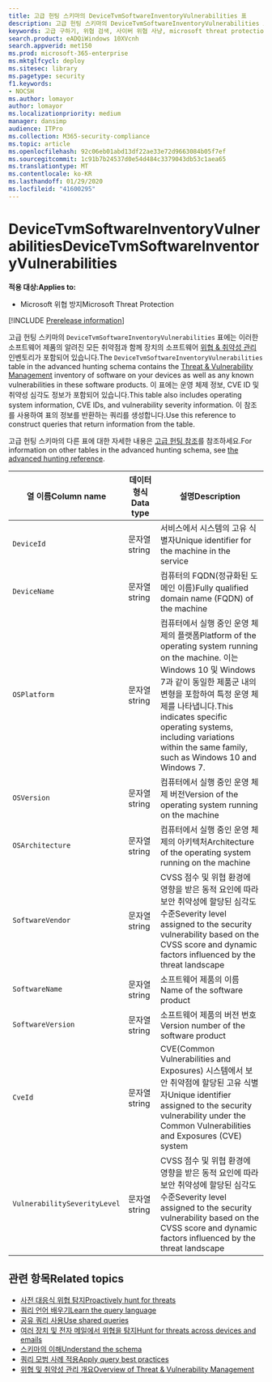 ```yaml
---
title: 고급 헌팅 스키마의 DeviceTvmSoftwareInventoryVulnerabilities 표
description: 고급 헌팅 스키마의 DeviceTvmSoftwareInventoryVulnerabilities 표에서 장치의 소프트웨어 인벤토리와 취약성에 대해 알아봅니다.
keywords: 고급 구하기, 위협 검색, 사이버 위협 사냥, microsoft threat protection, microsoft 365, mtp, m365, 검색, 쿼리, 원격 분석, 스키마 참조, kusto, table, column, threat & 취약성 관리, TVM, 장치 관리, 소프트웨어, 인벤토리, 보안 문제, CVE ID, OS DeviceTvmSoftwareInventoryVulnerabilities
search.product: eADQiWindows 10XVcnh
search.appverid: met150
ms.prod: microsoft-365-enterprise
ms.mktglfcycl: deploy
ms.sitesec: library
ms.pagetype: security
f1.keywords:
- NOCSH
ms.author: lomayor
author: lomayor
ms.localizationpriority: medium
manager: dansimp
audience: ITPro
ms.collection: M365-security-compliance
ms.topic: article
ms.openlocfilehash: 92c06eb01abd13df22ae33e72d9663084b05f7ef
ms.sourcegitcommit: 1c91b7b24537d0e54d484c3379043db53c1aea65
ms.translationtype: MT
ms.contentlocale: ko-KR
ms.lasthandoff: 01/29/2020
ms.locfileid: "41600295"
---
```

# <a name="devicetvmsoftwareinventoryvulnerabilities"></a><span data-ttu-id="2e175-104">DeviceTvmSoftwareInventoryVulnerabilities</span><span class="sxs-lookup"><span data-stu-id="2e175-104">DeviceTvmSoftwareInventoryVulnerabilities</span></span>

<span data-ttu-id="2e175-105">**적용 대상:**</span><span class="sxs-lookup"><span data-stu-id="2e175-105">**Applies to:**</span></span>
- <span data-ttu-id="2e175-106">Microsoft 위협 방지</span><span class="sxs-lookup"><span data-stu-id="2e175-106">Microsoft Threat Protection</span></span>

[!INCLUDE [Prerelease information](../includes/prerelease.md)]

<span data-ttu-id="2e175-107">고급 헌팅 스키마의 `DeviceTvmSoftwareInventoryVulnerabilities` 표에는 이러한 소프트웨어 제품의 알려진 모든 취약점과 함께 장치의 소프트웨어 [위협 & 취약성 관리](https://docs.microsoft.com/windows/security/threat-protection/microsoft-defender-atp/next-gen-threat-and-vuln-mgt) 인벤토리가 포함되어 있습니다.</span><span class="sxs-lookup"><span data-stu-id="2e175-107">The `DeviceTvmSoftwareInventoryVulnerabilities` table in the advanced hunting schema contains the [Threat & Vulnerability Management](https://docs.microsoft.com/windows/security/threat-protection/microsoft-defender-atp/next-gen-threat-and-vuln-mgt) inventory of software on your devices as well as any known vulnerabilities in these software products.</span></span> <span data-ttu-id="2e175-108">이 표에는 운영 체제 정보, CVE ID 및 취약성 심각도 정보가 포함되어 있습니다.</span><span class="sxs-lookup"><span data-stu-id="2e175-108">This table also includes operating system information, CVE IDs, and vulnerability severity information.</span></span> <span data-ttu-id="2e175-109">이 참조를 사용하여 표의 정보를 반환하는 쿼리를 생성합니다.</span><span class="sxs-lookup"><span data-stu-id="2e175-109">Use this reference to construct queries that return information from the table.</span></span>

<span data-ttu-id="2e175-110">고급 헌팅 스키마의 다른 표에 대한 자세한 내용은 [고급 헌팅 참조](advanced-hunting-schema-tables.md)를 참조하세요.</span><span class="sxs-lookup"><span data-stu-id="2e175-110">For information on other tables in the advanced hunting schema, see [the advanced hunting reference](advanced-hunting-schema-tables.md).</span></span>

| <span data-ttu-id="2e175-111">열 이름</span><span class="sxs-lookup"><span data-stu-id="2e175-111">Column name</span></span> | <span data-ttu-id="2e175-112">데이터 형식</span><span class="sxs-lookup"><span data-stu-id="2e175-112">Data type</span></span> | <span data-ttu-id="2e175-113">설명</span><span class="sxs-lookup"><span data-stu-id="2e175-113">Description</span></span> |
|-------------|-----------|-------------|
| `DeviceId` | <span data-ttu-id="2e175-114">문자열</span><span class="sxs-lookup"><span data-stu-id="2e175-114">string</span></span> | <span data-ttu-id="2e175-115">서비스에서 시스템의 고유 식별자</span><span class="sxs-lookup"><span data-stu-id="2e175-115">Unique identifier for the machine in the service</span></span> |
| `DeviceName` | <span data-ttu-id="2e175-116">문자열</span><span class="sxs-lookup"><span data-stu-id="2e175-116">string</span></span> | <span data-ttu-id="2e175-117">컴퓨터의 FQDN(정규화된 도메인 이름)</span><span class="sxs-lookup"><span data-stu-id="2e175-117">Fully qualified domain name (FQDN) of the machine</span></span> |
| `OSPlatform` | <span data-ttu-id="2e175-118">문자열</span><span class="sxs-lookup"><span data-stu-id="2e175-118">string</span></span> | <span data-ttu-id="2e175-119">컴퓨터에서 실행 중인 운영 체제의 플랫폼</span><span class="sxs-lookup"><span data-stu-id="2e175-119">Platform of the operating system running on the machine.</span></span> <span data-ttu-id="2e175-120">이는 Windows 10 및 Windows 7과 같이 동일한 제품군 내의 변형을 포함하여 특정 운영 체제를 나타냅니다.</span><span class="sxs-lookup"><span data-stu-id="2e175-120">This indicates specific operating systems, including variations within the same family, such as Windows 10 and Windows 7.</span></span> |
| `OSVersion` | <span data-ttu-id="2e175-121">문자열</span><span class="sxs-lookup"><span data-stu-id="2e175-121">string</span></span> | <span data-ttu-id="2e175-122">컴퓨터에서 실행 중인 운영 체제 버전</span><span class="sxs-lookup"><span data-stu-id="2e175-122">Version of the operating system running on the machine</span></span> |
| `OSArchitecture` | <span data-ttu-id="2e175-123">문자열</span><span class="sxs-lookup"><span data-stu-id="2e175-123">string</span></span> | <span data-ttu-id="2e175-124">컴퓨터에서 실행 중인 운영 체제의 아키텍처</span><span class="sxs-lookup"><span data-stu-id="2e175-124">Architecture of the operating system running on the machine</span></span> |
| `SoftwareVendor` | <span data-ttu-id="2e175-125">문자열</span><span class="sxs-lookup"><span data-stu-id="2e175-125">string</span></span> | <span data-ttu-id="2e175-126">CVSS 점수 및 위협 환경에 영향을 받은 동적 요인에 따라 보안 취약성에 할당된 심각도 수준</span><span class="sxs-lookup"><span data-stu-id="2e175-126">Severity level assigned to the security vulnerability based on the CVSS score and dynamic factors influenced by the threat landscape</span></span> |
| `SoftwareName` | <span data-ttu-id="2e175-127">문자열</span><span class="sxs-lookup"><span data-stu-id="2e175-127">string</span></span> | <span data-ttu-id="2e175-128">소프트웨어 제품의 이름</span><span class="sxs-lookup"><span data-stu-id="2e175-128">Name of the software product</span></span> |
| `SoftwareVersion` | <span data-ttu-id="2e175-129">문자열</span><span class="sxs-lookup"><span data-stu-id="2e175-129">string</span></span> | <span data-ttu-id="2e175-130">소프트웨어 제품의 버전 번호</span><span class="sxs-lookup"><span data-stu-id="2e175-130">Version number of the software product</span></span> |
| `CveId` | <span data-ttu-id="2e175-131">문자열</span><span class="sxs-lookup"><span data-stu-id="2e175-131">string</span></span> | <span data-ttu-id="2e175-132">CVE(Common Vulnerabilities and Exposures) 시스템에서 보안 취약점에 할당된 고유 식별자</span><span class="sxs-lookup"><span data-stu-id="2e175-132">Unique identifier assigned to the security vulnerability under the Common Vulnerabilities and Exposures (CVE) system</span></span> |
| `VulnerabilitySeverityLevel` | <span data-ttu-id="2e175-133">문자열</span><span class="sxs-lookup"><span data-stu-id="2e175-133">string</span></span> | <span data-ttu-id="2e175-134">CVSS 점수 및 위협 환경에 영향을 받은 동적 요인에 따라 보안 취약성에 할당된 심각도 수준</span><span class="sxs-lookup"><span data-stu-id="2e175-134">Severity level assigned to the security vulnerability based on the CVSS score and dynamic factors influenced by the threat landscape</span></span> |



## <a name="related-topics"></a><span data-ttu-id="2e175-135">관련 항목</span><span class="sxs-lookup"><span data-stu-id="2e175-135">Related topics</span></span>

- [<span data-ttu-id="2e175-136">사전 대응식 위협 탐지</span><span class="sxs-lookup"><span data-stu-id="2e175-136">Proactively hunt for threats</span></span>](advanced-hunting-overview.md)
- [<span data-ttu-id="2e175-137">쿼리 언어 배우기</span><span class="sxs-lookup"><span data-stu-id="2e175-137">Learn the query language</span></span>](advanced-hunting-query-language.md)
- [<span data-ttu-id="2e175-138">공유 쿼리 사용</span><span class="sxs-lookup"><span data-stu-id="2e175-138">Use shared queries</span></span>](advanced-hunting-shared-queries.md)
- [<span data-ttu-id="2e175-139">여러 장치 및 전자 메일에서 위협을 탐지</span><span class="sxs-lookup"><span data-stu-id="2e175-139">Hunt for threats across devices and emails</span></span>](advanced-hunting-query-emails-devices.md)
- [<span data-ttu-id="2e175-140">스키마의 이해</span><span class="sxs-lookup"><span data-stu-id="2e175-140">Understand the schema</span></span>](advanced-hunting-schema-tables.md)
- [<span data-ttu-id="2e175-141">쿼리 모범 사례 적용</span><span class="sxs-lookup"><span data-stu-id="2e175-141">Apply query best practices</span></span>](advanced-hunting-best-practices.md)
- [<span data-ttu-id="2e175-142">위협 및 취약성 관리 개요</span><span class="sxs-lookup"><span data-stu-id="2e175-142">Overview of Threat & Vulnerability Management</span></span>](https://docs.microsoft.com/windows/security/threat-protection/microsoft-defender-atp/next-gen-threat-and-vuln-mgt)
